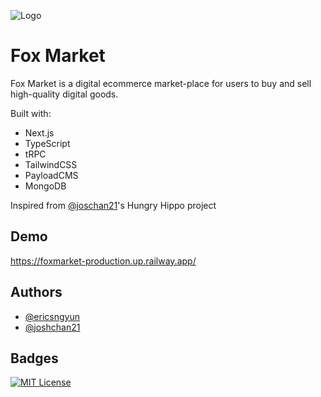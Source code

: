 
![Logo](https://i.ibb.co/8cwyRf3/foxmarket-logo.png)


# Fox Market

Fox Market is a digital ecommerce market-place for users to buy and sell high-quality digital goods.

Built with:
- Next.js
- TypeScript
- tRPC
- TailwindCSS
- PayloadCMS
- MongoDB


Inspired from [@joschan21](https://www.github.com/joschan21)'s Hungry Hippo project
## Demo

https://foxmarket-production.up.railway.app/




## Authors

- [@ericsngyun](https://www.github.com/ericsngyun)
- [@joshchan21](https://www.github.com/joshchan21)


## Badges

[![MIT License](https://img.shields.io/badge/License-MIT-green.svg)](https://choosealicense.com/licenses/mit/)


